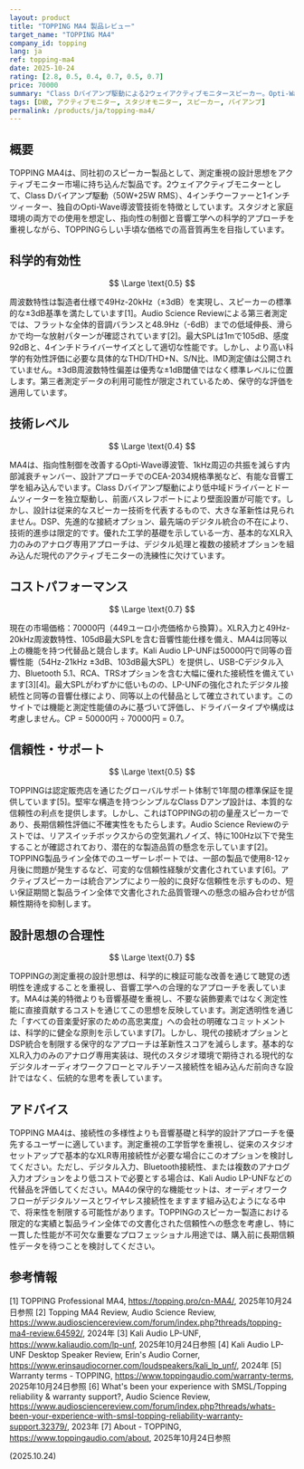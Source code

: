 ```yaml
---
layout: product
title: "TOPPING MA4 製品レビュー"
target_name: "TOPPING MA4"
company_id: topping
lang: ja
ref: topping-ma4
date: 2025-10-24
rating: [2.8, 0.5, 0.4, 0.7, 0.5, 0.7]
price: 70000
summary: "Class Dバイアンプ駆動による2ウェイアクティブモニタースピーカー。Opti-Wave導波管技術と測定重視の設計思想を特徴とし、競争力のある価格帯で展開"
tags: [D級, アクティブモニター, スタジオモニター, スピーカー, バイアンプ]
permalink: /products/ja/topping-ma4/
---
```

## 概要

TOPPING MA4は、同社初のスピーカー製品として、測定重視の設計思想をアクティブモニター市場に持ち込んだ製品です。2ウェイアクティブモニターとして、Class Dバイアンプ駆動（50W+25W RMS）、4インチウーファーと1インチツィーター、独自のOpti-Wave導波管技術を特徴としています。スタジオと家庭環境の両方での使用を想定し、指向性の制御と音響工学への科学的アプローチを重視しながら、TOPPINGらしい手頃な価格での高音質再生を目指しています。

## 科学的有効性

$$ \Large \text{0.5} $$

周波数特性は製造者仕様で49Hz-20kHz（±3dB）を実現し、スピーカーの標準的な±3dB基準を満たしています[1]。Audio Science Reviewによる第三者測定では、フラットな全体的音調バランスと48.9Hz（-6dB）までの低域伸長、滑らかで均一な放射パターンが確認されています[2]。最大SPLは1mで105dB、感度92dBと、4インチドライバーサイズとして適切な性能です。しかし、より高い科学的有効性評価に必要な具体的なTHD/THD+N、S/N比、IMD測定値は公開されていません。±3dB周波数特性偏差は優秀な±1dB閾値ではなく標準レベルに位置します。第三者測定データの利用可能性が限定されているため、保守的な評価を適用しています。

## 技術レベル

$$ \Large \text{0.4} $$

MA4は、指向性制御を改善するOpti-Wave導波管、1kHz周辺の共振を減らす内部減衰チャンバー、設計アプローチでのCEA-2034規格準拠など、有能な音響工学を組み込んでいます。Class Dバイアンプ駆動により低中域ドライバーとドームツィーターを独立駆動し、前面バスレフポートにより壁面設置が可能です。しかし、設計は従来的なスピーカー技術を代表するもので、大きな革新性は見られません。DSP、先進的な接続オプション、最先端のデジタル統合の不在により、技術的進歩は限定的です。優れた工学的基礎を示している一方、基本的なXLR入力のみのアナログ専用アプローチは、デジタル処理と複数の接続オプションを組み込んだ現代のアクティブモニターの洗練性に欠けています。

## コストパフォーマンス

$$ \Large \text{0.7} $$

現在の市場価格：70000円（449ユーロ小売価格から換算）。XLR入力と49Hz-20kHz周波数特性、105dB最大SPLを含む音響性能仕様を備え、MA4は同等以上の機能を持つ代替品と競合します。Kali Audio LP-UNFは50000円で同等の音響性能（54Hz-21kHz ±3dB、103dB最大SPL）を提供し、USB-Cデジタル入力、Bluetooth 5.1、RCA、TRSオプションを含む大幅に優れた接続性を備えています[3][4]。最大SPLがわずかに低いものの、LP-UNFの強化されたデジタル接続性と同等の音響仕様により、同等以上の代替品として確立されています。このサイトでは機能と測定性能値のみに基づいて評価し、ドライバータイプや構成は考慮しません。CP = 50000円 ÷ 70000円 = 0.7。

## 信頼性・サポート

$$ \Large \text{0.5} $$

TOPPINGは認定販売店を通じたグローバルサポート体制で1年間の標準保証を提供しています[5]。堅牢な構造を持つシンプルなClass Dアンプ設計は、本質的な信頼性の利点を提供します。しかし、これはTOPPINGの初の量産スピーカーであり、長期信頼性評価に不確実性をもたらします。Audio Science Reviewのテストでは、リアスイッチボックスからの空気漏れノイズ、特に100Hz以下で発生することが確認されており、潜在的な製造品質の懸念を示しています[2]。TOPPING製品ライン全体でのユーザーレポートでは、一部の製品で使用8-12ヶ月後に問題が発生するなど、可変的な信頼性経験が文書化されています[6]。アクティブスピーカーは統合アンプにより一般的に良好な信頼性を示すものの、短い保証期間と製品ライン全体で文書化された品質管理への懸念の組み合わせが信頼性期待を抑制します。

## 設計思想の合理性

$$ \Large \text{0.7} $$

TOPPINGの測定重視の設計思想は、科学的に検証可能な改善を通じて聴覚の透明性を達成することを重視し、音響工学への合理的なアプローチを表しています。MA4は美的特徴よりも音響基礎を重視し、不要な装飾要素ではなく測定性能に直接貢献するコストを通じてこの思想を反映しています。測定透明性を通じた「すべての音楽愛好家のための高忠実度」への会社の明確なコミットメントは、科学的に健全な原則を示しています[7]。しかし、現代の接続オプションとDSP統合を制限する保守的なアプローチは革新性スコアを減らします。基本的なXLR入力のみのアナログ専用実装は、現代のスタジオ環境で期待される現代的なデジタルオーディオワークフローとマルチソース接続性を組み込んだ前向きな設計ではなく、伝統的な思考を表しています。

## アドバイス

TOPPING MA4は、接続性の多様性よりも音響基礎と科学的設計アプローチを優先するユーザーに適しています。測定重視の工学哲学を重視し、従来のスタジオセットアップで基本的なXLR専用接続性が必要な場合にこのオプションを検討してください。ただし、デジタル入力、Bluetooth接続性、または複数のアナログ入力オプションをより低コストで必要とする場合は、Kali Audio LP-UNFなどの代替品を評価してください。MA4の保守的な機能セットは、オーディオワークフローがデジタルソースとワイヤレス接続性をますます組み込むようになる中で、将来性を制限する可能性があります。TOPPINGのスピーカー製造における限定的な実績と製品ライン全体での文書化された信頼性への懸念を考慮し、特に一貫した性能が不可欠な重要なプロフェッショナル用途では、購入前に長期信頼性データを待つことを検討してください。

## 参考情報

[1] TOPPING Professional MA4, https://topping.pro/cn-MA4/, 2025年10月24日参照
[2] Topping MA4 Review, Audio Science Review, https://www.audiosciencereview.com/forum/index.php?threads/topping-ma4-review.64592/, 2024年
[3] Kali Audio LP-UNF, https://www.kaliaudio.com/lp-unf, 2025年10月24日参照
[4] Kali Audio LP-UNF Desktop Speaker Review, Erin's Audio Corner, https://www.erinsaudiocorner.com/loudspeakers/kali_lp_unf/, 2024年
[5] Warranty terms - TOPPING, https://www.toppingaudio.com/warranty-terms, 2025年10月24日参照
[6] What's been your experience with SMSL/Topping reliability & warranty support?, Audio Science Review, https://www.audiosciencereview.com/forum/index.php?threads/whats-been-your-experience-with-smsl-topping-reliability-warranty-support.32379/, 2023年
[7] About - TOPPING, https://www.toppingaudio.com/about, 2025年10月24日参照

(2025.10.24)